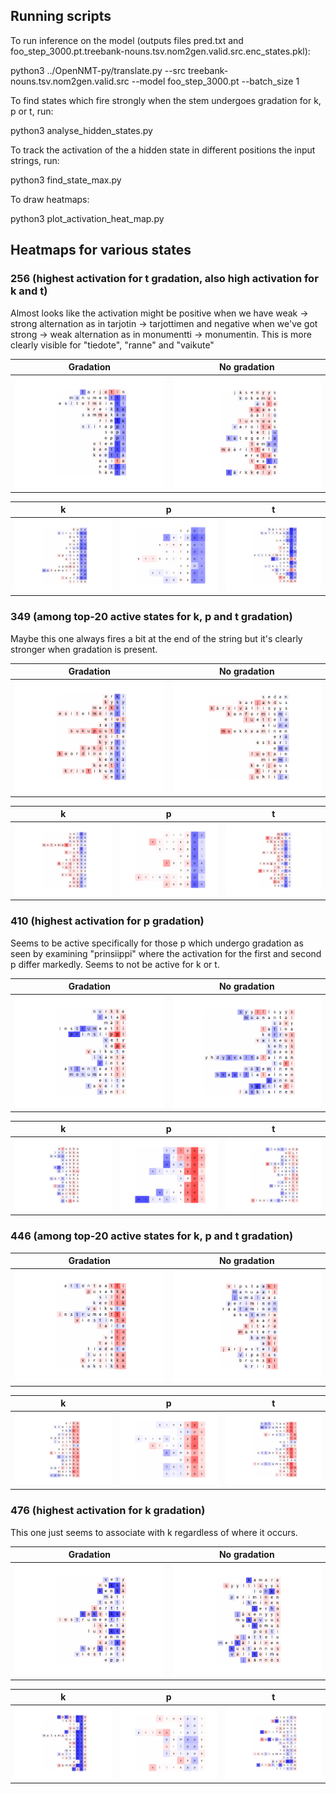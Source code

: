 ## Running scripts

To run inference on the model (outputs files pred.txt and foo_step_3000.pt.treebank-nouns.tsv.nom2gen.valid.src.enc_states.pkl):

python3 ../OpenNMT-py/translate.py --src treebank-nouns.tsv.nom2gen.valid.src --model foo_step_3000.pt --batch_size 1

To find states which fire strongly when the stem undergoes gradation for k, p or t, run:

python3 analyse_hidden_states.py

To track the activation of the a hidden state in different positions the input strings, run:

python3 find_state_max.py

To draw heatmaps:

python3 plot_activation_heat_map.py

## Heatmaps for various states

### 256 (highest activation for t gradation, also high activation for k and t)

Almost looks like the activation might be positive when we have weak -> strong alternation as in tarjotin -> tarjottimen and negative when we've got strong -> weak alternation as in monumentti -> monumentin. This is more clearly visible for "tiedote", "ranne" and "vaikute"

Gradation            | No gradation
:-------------------------:|:-------------------------:
![](heatmaps/256_grad.png) |  ![](heatmaps/256_non_grad.png)

k            | p            | t
:-------------------------:|:-------------------------:|:-------------------------:
![](heatmaps/256_k.png) |  ![](heatmaps/256_p.png) | ![](heatmaps/256_t.png)

### 349 (among top-20 active states for k, p and t gradation)

Maybe this one always fires a bit at the end of the string but it's clearly stronger when gradation is present.

Gradation            | No gradation
:-------------------------:|:-------------------------:
![](heatmaps/349_grad.png) |  ![](heatmaps/349_non_grad.png)

k            | p            | t
:-------------------------:|:-------------------------:|:-------------------------:
![](heatmaps/349_k.png) |  ![](heatmaps/349_p.png) | ![](heatmaps/349_t.png)

### 410 (highest activation for p gradation)

Seems to be active specifically for those p which undergo gradation as seen by examining "prinsiippi" where the activation for the first and second p differ markedly.  Seems to not be active for k or t.

Gradation            | No gradation
:-------------------------:|:-------------------------:
![](heatmaps/410_grad.png) |  ![](heatmaps/410_non_grad.png)

k            | p            | t
:-------------------------:|:-------------------------:|:-------------------------:
![](heatmaps/410_k.png) |  ![](heatmaps/410_p.png) | ![](heatmaps/410_t.png)

### 446 (among top-20 active states for k, p and t gradation)
Gradation            | No gradation
:-------------------------:|:-------------------------:
![](heatmaps/446_grad.png) |  ![](heatmaps/446_non_grad.png)

k            | p            | t
:-------------------------:|:-------------------------:|:-------------------------:
![](heatmaps/446_k.png) |  ![](heatmaps/446_p.png) | ![](heatmaps/446_t.png)

### 476 (highest activation for k gradation)

This one just seems to associate with k regardless of where it occurs.

Gradation            | No gradation
:-------------------------:|:-------------------------:
![](heatmaps/476_grad.png) |  ![](heatmaps/476_non_grad.png)

k            | p            | t
:-------------------------:|:-------------------------:|:-------------------------:
![](heatmaps/476_k.png) |  ![](heatmaps/476_p.png) | ![](heatmaps/476_t.png)
